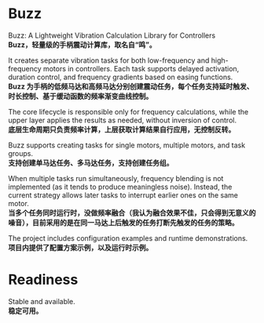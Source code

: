# Buzz
Buzz: A Lightweight Vibration Calculation Library for Controllers<br/>
**Buzz，轻量级的手柄震动计算库，取名自“鸣”。**

It creates separate vibration tasks for both low-frequency and high-frequency motors in controllers. Each task supports delayed activation, duration control, and frequency gradients based on easing functions.<br/>
**Buzz 为手柄的低频马达和高频马达分别创建震动任务，每个任务支持延时触发、时长控制、基于缓动函数的频率渐变曲线控制。**

The core lifecycle is responsible only for frequency calculations, while the upper layer applies the results as needed, without inversion of control.<br/>
**底层生命周期只负责频率计算，上层获取计算结果自行应用，无控制反转。**

Buzz supports creating tasks for single motors, multiple motors, and task groups.<br/>
**支持创建单马达任务、多马达任务，支持创建任务组。**

When multiple tasks run simultaneously, frequency blending is not implemented (as it tends to produce meaningless noise). Instead, the current strategy allows later tasks to interrupt earlier ones on the same motor.<br/>
**当多个任务同时运行时，没做频率融合（我认为融合效果不佳，只会得到无意义的噪音），目前采用的是在同一马达上后触发的任务打断先触发的任务的策略。**

The project includes configuration examples and runtime demonstrations.<br/>
**项目内提供了配置方案示例，以及运行时示例。**

# Readiness
Stable and available.<br/>
**稳定可用。**
